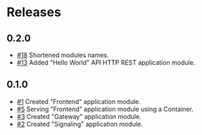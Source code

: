 # Releases

## 0.2.0

- [#18](https://github.com/bvfnbk/planning-poker/issues/18) Shortened modules names.
- [#13](https://github.com/bvfnbk/planning-poker/issues/13) Added "Hello World" API HTTP REST application module.

## 0.1.0

- [#1](https://github.com/bvfnbk/planning-poker/issues/1) Created "Frontend" application module.
- [#5](https://github.com/bvfnbk/planning-poker/issues/5) Serving "Frontend" application module using a Container.
- [#3](https://github.com/bvfnbk/planning-poker/issues/3) Created "Gateway" application module.
- [#2](https://github.com/bvfnbk/planning-poker/issues/2) Created "Signaling" application module.
